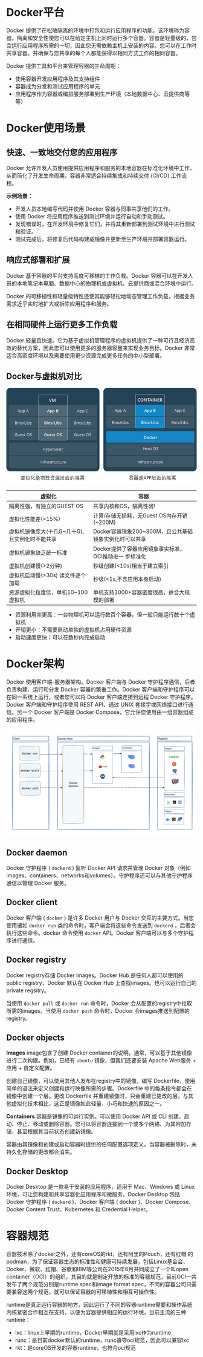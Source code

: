 # Docker平台
Docker 提供了在松散隔离的环境中打包和运行应用程序的功能，该环境称为容器。隔离和安全性使您可以在给定主机上同时运行多个容器。容器是轻量级的，包含运行应用程序所需的一切，因此您无需依赖主机上安装的内容。您可以在工作时共享容器，并确保与您共享的每个人都能获得以相同方式工作的相同容器。

Docker 提供工具和平台来管理容器的生命周期：
- 使用容器开发应用程序及其支持组件
- 容器成为分发和测试应用程序的单元
- 应用程序作为容器或编排服务部署到生产环境（本地数据中心、云提供商等等）


# Docker使用场景
## 快速、一致地交付您的应用程序
Docker 允许开发人员使用提供应用程序和服务的本地容器在标准化环境中工作，从而简化了开发生命周期。容器非常适合持续集成和持续交付 (CI/CD) 工作流程。

**示例场景：**
- 开发人员本地编写代码并使用 Docker 容器与同事共享他们的工作。
- 使用 Docker 将应用程序推送到测试环境并运行自动和手动测试。
- 发现错误时，在开发环境中修复它们，并将其重新部署到测试环境中进行测试和验证。
- 测试完成后，将修复后代码构建成镜像并更新至生产环境并部署容器运行。

## 响应式部署和扩展
Docker 基于容器的平台支持高度可移植的工作负载。Docker 容器可以在开发人员的本地笔记本电脑、数据中心的物理机或虚拟机、云提供商或混合环境中运行。

Docker 的可移植性和轻量级特性还使其能够轻松地动态管理工作负载，根据业务需求近乎实时地扩大或拆除应用程序和服务。

## 在相同硬件上运行更多工作负载
Docker 轻量且快速。它为基于虚拟机管理程序的虚拟机提供了一种可行且经济高效的替代方案，因此您可以使用更多的服务器容量来实现业务目标。Docker 非常适合高密度环境以及需要使用更少资源完成更多任务的中小型部署。

## Docker与虚拟机对比
![img](01.docker介绍与安装/image-20191028193918568.png)

| **虚拟化**                                       | **容器**                                                |
| ------------------------------------------------ | ------------------------------------------------------- |
| 隔离性强，有独立的GUEST  OS                      | 共享内核和OS，隔离性弱!                                 |
| 虚拟化性能差(>15%)                               | 计算/存储无损耗，无Guest  OS内存开销(~200M)             |
| 虚拟机镜像庞大(十几G~几十G),  且实例化时不能共享 | Docker容器镜象200~300M，且公共基础镜象实例化时可以共享  |
| 虚拟机镜象缺乏统一标准                           | Docker提供了容器应用镜象事实标准，OCI推动进一  步标准化 |
| 虚拟机创建慢(>2分钟)                             | 秒级创建(<10s)相当于建立索引                            |
| 虚拟机启动慢(>30s)  读文件逐个加载               | 秒级(<1s,不含应用本身启动)                              |
| 资源虚拟化粒度低，单机10~100虚拟机               | 单机支持1000+容器密度很高，适合大规模的部署             |

- 资源利用率更高：一台物理机可以运行数百个容器，但一般只能运行数十个虚拟机
- 开销更小：不需要启动单独的虚拟机占用硬件资源
- 启动速度更快：可以在数秒内完成启动

# Docker架构
Docker 使用客户端-服务器架构。Docker 客户端与 Docker 守护程序通信，后者负责构建、运行和分发 Docker 容器的繁重工作。Docker 客户端和守护程序可以在同一系统上运行，或者您可以将 Docker 客户端连接到远程 Docker 守护程序。Docker 客户端和守护程序使用 REST API、通过 UNIX 套接字或网络接口进行通信。另一个 Docker 客户端是 Docker Compose，它允许您使用由一组容器组成的应用程序。

![Docker架构](01.docker介绍与安装/image-docker架构.png)

## Docker daemon
Docker 守护程序 ( `dockerd` ) 监听 Docker API 请求并管理 Docker 对象（例如images、containers、networks和volumes）。守护程序还可以与其他守护程序通信以管理 Docker 服务。

## Docker client
Docker 客户端 ( `docker` ) 是许多 Docker 用户与 Docker 交互的主要方式。当您使用诸如 `docker run` 类的命令时，客户端会将这些命令发送到 `dockerd` ，后者会执行这些命令。docker 命令使用 `docker` API。Docker 客户端可以与多个守护程序进行通信。

## Docker registry
Docker registry存储 Docker images。Docker Hub 是任何人都可以使用的public registry，Docker 默认在 Docker Hub 上查找images。也可以运行自己的private regsitry。

当使用 `docker pull` 或 `docker run` 命令时，Docker 会从配置的registry中拉取所需的images。当使用 `docker push` 命令时，Docker 会images推送到配置的registry。

## Docker objects
**Images**
image包含了创建 Docker container的说明。通常，可以基于其他镜像进行二次构建。例如，已经有 `ubuntu` 镜像，但我们还要安装 Apache Web服务 + 应用 + 自定义配置。

创建自己镜像，可以使用其他人发布在registry中的镜像，编写 Dockerfile，使用简单的语法来定义创建和运行映像所需的步骤。Dockerfile 中的每条指令都会在镜像中创建一个层。更改 Dockerfile 并重建镜像时，只会重建已更改的层。与其他虚拟化技术相比，这正是镜像如此轻量、小巧和快速的原因之一。

**Containers**
容器是镜像的可运行实例。可以使用 Docker API 或 CLI 创建、启动、停止、移动或删除容器。您可以将容器连接到一个或多个网络、为其附加存储，甚至根据其当前状态创建新镜像。

容器由其镜像和创建或启动容器时提供的任何配置选项定义。当容器被删除时，未持久化存储的更改都会消失。

## Docker Desktop
Docker Desktop 是一款易于安装的应用程序，适用于 Mac、Windows 或 Linux 环境，可让您构建和共享容器化应用程序和微服务。Docker Desktop 包括 Docker 守护程序 ( `dockerd` )、Docker 客户端 ( docker )、Docker Compose、Docker Content Trust、Kubernetes 和 Credential Helper。


# 容器规范
容器技术除了docker之外，还有coreOS的rkt，还有阿里的Pouch，还有红帽 的podman，为了保证容器生态的标准性和健康可持续发展，包括Linux基金会、Docker、微软、红帽、谷歌和IBM等公司在2015年6月共同成立了一个叫open container（OCI）的组织，其目的就是制定开放的标准的容器规范，目前OCI一共发布了两个规范分别是runtime spec和image format spec，不同的容器公司只需要兼容这两个规范，就可以保证容器的可移植性和相互可操作性。

runtime是真正运行容器的地方，因此运行了不同的容器runtime需要和操作系统内核紧密合作相互在支持，以便为容器提供相应的运行环境，目前主流的三种runtime：
- lxc：linux上早期的runtime，Docker早期就是采用lxc作为runtime
- runc：是目前docker默认的runtime，runc遵守oci规范，因此可以兼容lxc
- rkt：是coreOS开发的容器runtime，也符合oci规范